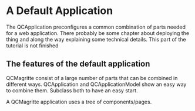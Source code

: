 # A Default Application

The QCApplication preconfigures a common combination of parts needed for
a web application. There probably be some chapter about deploying the
thing and along the way explaining some technical details. This part of
the tutorial is not finished

## The features of the default application

QCMagritte consist of a large number of parts that can be combined in
different ways. QCApplication and QCApplicationModel show an easy way to
combine them. Subclass both to have an easy start.

A QCMagritte application uses a tree of components/pages.

